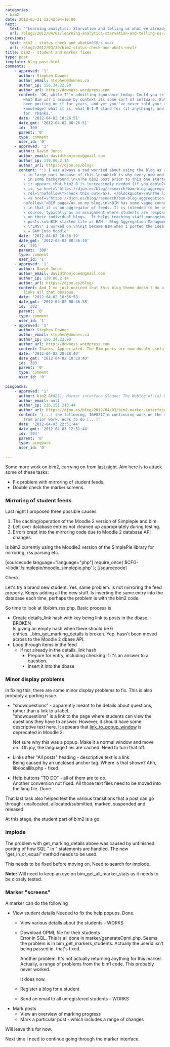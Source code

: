 ```yaml
---
categories:
- bim2
date: 2012-03-31 22:42:04+10:00
next:
  text: '"Learning analytics: Starvation and telling us what we already know?"'
  url: /blog2/2012/04/01/learning-analytics-starvation-and-telling-us-what-we-already-know/
previous:
  text: bim2 - status check and what&#039;s next
  url: /blog2/2012/03/30/bim2-status-check-and-whats-next/
title: bim2 - student and marker fixes
type: post
template: blog-post.html
comments:
    - approved: '1'
      author: Stephen Downes
      author_email: stephen@downes.ca
      author_ip: 156.34.22.90
      author_url: http://downess.wordpress.com
      content: 'OK, while I''m admitting ignorance today: Could you tell your readers
        what Bim is? I assume by context its some sort of software. But what is it? You''ve
        been posting on it for years, and yet you''ve never told your readers (to myt
        knowledge) what it is, what B-I-M stand for (if anything), and what it''s used
        for. Thanks.'
      date: '2012-04-02 10:26:51'
      date_gmt: '2012-04-02 00:26:51'
      id: '300'
      parent: '0'
      type: comment
      user_id: '0'
    - approved: '1'
      author: David Jones
      author_email: davidthomjones@gmail.com
      author_ip: 139.86.2.14
      author_url: https://djon.es/blog/
      content: ":) I was always a tad worried about using the blog as a development diary,\
        \ in large part because of this.\n\nWhich is why every now and then I do throw\
        \ in some background.\n\nThe bim2 post prior to this one started with\n<blockquote>So\
        \ it appears that bim2.0 is increasingly needed (if you don\u2019t know what bim\
        \ is, <a href=\"https://djon.es/blog/research/bam-blog-aggregation-management/\"\
        \ rel=\"nofollow\">check this out</a>). </blockquote>\n\nThe link goes to the\
        \ <a href=\"https://djon.es/blog/research/bam-blog-aggregation-management/\" rel=\"\
        nofollow\">BIM page</a> on my blog.\n\nBIM has some vague connection with gRSShopper\
        \ in that it is an aggregator of feeds. It is intended to be used within a Moodle\
        \ course, typically as an assignment where students are responding to activities/tasks\
        \ on their individual blogs.  It helps teaching staff manage/mark/track student\
        \ posts.\n\nBIM started life as BAM - Blog Aggregation Management - in the home-grown\
        \ \"LMS\" I worked on.\n\nIt became BIM when I ported the idea to Moodle.  BIM\
        \ = BAM Into Moodle"
      date: '2012-04-02 10:36:19'
      date_gmt: '2012-04-02 00:36:19'
      id: '301'
      parent: '300'
      type: comment
      user_id: '1'
    - approved: '1'
      author: David Jones
      author_email: davidthomjones@gmail.com
      author_ip: 139.86.2.14
      author_url: https://djon.es/blog/
      content: And I've just noticed that this blog theme doesn't do a great job of making
        links all that obvious.
      date: '2012-04-02 10:36:58'
      date_gmt: '2012-04-02 00:36:58'
      id: '302'
      parent: '0'
      type: comment
      user_id: '1'
    - approved: '1'
      author: Stephen Downes
      author_email: stephen@downes.ca
      author_ip: 156.34.22.90
      author_url: http://downess.wordpress.com
      content: Thanks. Appreciated. The Bim posts are now doubly useful to me.
      date: '2012-04-02 20:28:40'
      date_gmt: '2012-04-02 10:28:40'
      id: '303'
      parent: '0'
      type: comment
      user_id: '0'
    
pingbacks:
    - approved: '1'
      author: bim2 &#8211; Marker interface &laquo; The Weblog of (a) David Jones
      author_email: null
      author_ip: 216.151.210.44
      author_url: https://djon.es/blog/2012/04/03/bim2-marker-interface/
      content: '[...] the following, I&#8217;m continuing work on the marker interface
        from prior work. Work to do [...]'
      date: '2012-04-03 22:51:44'
      date_gmt: '2012-04-03 12:51:44'
      id: '304'
      parent: '0'
      type: pingback
      user_id: '0'
    
---
```

Some more work on bim2, carrying on from [last night](/blog2/2012/03/30/bim2-status-check-and-whats-next/). Aim here is to attack some of these tasks:

- Fix problem with mirroring of student feeds.
- Double check the marker screens.

### Mirroring of student feeds

Last night I proposed three possible causes

1. The caching/operation of the Moodle 2 version of Simplepie and bim.
2. Left over database entries not cleaned up appropriately during testing.
3. Errors crept into the mirroring code due to Moodle 2 database API changes.

Is bim2 currently using the Moodle2 version of the SimplePie library for mirroring, rss parsing etc.

\[sourcecode language="language="php"\] require\_once( $CFG->libdir.'/simplepie/moodle\_simplepie.php' ); \[/sourcecode\]

Check.

Let's try a brand new student. Yes, same problem. Is not mirroring the feed properly. Keeps adding all the new stuff. Is inserting the same entry into the database each time, perhaps the problem is with the bim2 code.

So time to look at lib/bim\_rss.php. Basic process is

- Create details\_link hash with key being link to posts in the dbase. - BROKEN  
    Is giving an empty hash when there should be 6 entries....bim\_get\_marking\_details is broken. Yep, hasn't been moved across to the Moodle 2 dbase API.
- Loop through items in the feed
    - if not already in the details\_link hash
        - Prepare for entry, including checking if it's an answer to a question.
        - insert it into the dbase

### Minor display problems

In fixing this, there are some minor display problems to fix. This is also probably a porting issue.

- "showquestions" - apparently meant to be details about questions, rather than a link to a label.  
    "showquestions" is a link to the page where students can view the questions they have to answer. However, it should have some descriptive text here. It appears that [link\_to\_popup\_window](http://docs.moodle.org/dev/Deprecated_functions_in_2.0#link_to_popup_window_.280.29) is deprecated in Moodle 2.
    
    Not sure why this was a popup. Make it a normal window and move on...Oh joy, the language files are cached. Need to turn that off.
    
- Links after "All posts" heading - descriptive text is a link  
    Being caused by an unclosed anchor tag. Where is that shown? Ahh, lib/locallib.php - fixed.
- Help buttons "TO DO" - all of them are to do.  
    Another conversion not fixed. All those text files need to be moved into the lang file. Done.

That last task also helped test the various transitions that a post can go through: unallocated, allocated/submitted, marked, suspended and released.

At this stage, the student part of bim2 is a go.

### implode

The problem with get\_marking\_details above was caused by unfinished porting of how SQL " in " statements are handled. The new "get\_in\_or\_equal" method needs to be used.

This needs to be fixed before moving on. Need to search for implode.

**Note:** Will need to keep an eye on bim\_get\_all\_marker\_stats as it needs to be closely tested.

### Marker "screens"

A marker can do the following

- View student details Needed to fix the help popups. Done.
    - View various details about the students - WORKS
    - Download OPML file for their students  
        Error in SQL. This is all done in marker/generateOpml.php. Seems the problem is in bim\_get\_markers\_students. Actually the userid isn't being passed in. that's fixed.
        
        Another problem. It's not actually returning anything for this marker. Actually, a range of problems from the bim1 code. This probably never worked.
        
        It does now.
        
    - Register a blog for a student
    - Send an email to all unregistered students - WORKS
- Mark posts
    - View an overview of marking progress
    - Mark a particular post - which includes a range of changes

Will leave this for now.

Next time I need to continue going through the marker interface.